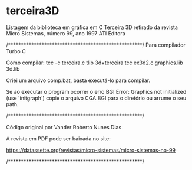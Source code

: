 # terceira3D
Listagem da biblioteca em gráfica em C 
Terceira 3D retirado da revista Micro Sistemas, número 99, ano 1997
ATI Editora

/****************************************************/
Para compilador Turbo C

Como compilar:
tcc -c terceira.c
tlib 3d+terceira
tcc ex3d2.c graphics.lib 3d.lib

Criei um arquivo comp.bat, basta executá-lo para compilar.

Se ao executar o program ocorrer o erro 
BGI Error: Graphics not initialized (use 'initgraph')
copie o arquivo CGA.BGI para o diretório ou arrume o seu path.

/****************************************************/

Código original por
Vander Roberto Nunes Dias

A revista em PDF pode ser baixada no site:

https://datassette.org/revistas/micro-sistemas/micro-sistemas-no-99

/****************************************************/

